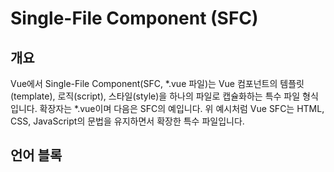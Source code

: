 # Single-File Component (SFC)
## 개요
Vue에서 Single-File Component(SFC, *.vue 파일)는 Vue 컴포넌트의 템플릿(template), 로직(script), 스타일(style)을 하나의 파일로 캡슐화하는 특수 파일 형식 입니다. 확장자는 *.vue이며 다음은 SFC의 예입니다.
위 예시처럼 Vue SFC는 HTML, CSS, JavaScript의 문법을 유지하면서 확장한 특수 파일입니다.

## 언어 블록
<template>
각 *.vue 파일은 한 번에 최대 하나의 top-level <template> 블록을 포함할 수 있습니다.
콘텐츠는 추출되어 @vue/compiler-dom으로 전달되고, JavaScript 렌더 기능으로 사전 컴파일되고, render 옵션으로 내보내어 컴포넌트에 첨부됩니다.
<script>
각 *.vue 파일은 한 번에 최대 하나의 <script> 블록을 포함할 수 있습니다(<script setup /> 제외).
스크립트는 ES 모듈로 실행됩니다.
default export는 일반 객체 또는 defineComponent의 반환 값으로 Vue 컴포넌트 옵션 객체여야 합니다.
<script setup />
각 *.vue 파일은 한 번에 최대 하나의 <script setup/> 블록을 포함할 수 있습니다(normal <script> 제외).
<script setup/>은 사전에 처리되어 컴포넌트의 setup() 함수로 사용됩니다. 즉, 컴포넌트의 각 인스턴스에 대해 실행됩니다. <script setup/>의 최상위 바인딩은 템플릿에 자동으로 노출됩니다. 자세한 내용은 <script setup/> 전용 문서를 참조하십시오.
<style />
단일 *.vue 파일에는 여러 <style /> 태그가 포함될 수 있습니다.
<style /> 태그는 현재 컴포넌트에 스타일을 캡슐화하는 데 도움이 되도록 scoped 또는 module 속성(자세한 내용은 SFC 스타일 기능 참조)을 가질 수 있습니다. 캡슐화 모드가 다른 여러 <style /> 태그를 동일한 구성 요소에서 혼합할 수 있습니다.

## Custom Blocks
프로젝트별 요구사항에 따라 *.vue 파일에 사용자 정의 블록을 추가할 수 있습니다. 예를 들면 다음과 같은 사용자 정의 블록 예가 있습니다.
Gridsome: <page-query>
vite-plugin-vue-gql: <gql>
vue-i18n: <i18n>

## 전처리기
<script></script>의 lang속성을 사용하여 전처리기 언어를 선언할 수 있습니다. 일반적인 경우는 TypeScript를 사용하는 것입니다.
lang 속성은 모든 블록에 적용할 수 있습니다. 예를 들어 SASS와 Pug를 <style />과 <template />에 적용할 수 있습니다.


## Src 가져오기
.vue 컴포넌트를 여러 파일로 분할하려는 경우 src 속성을 사용하여 language block에 대한 외부 파일을 가져올 수 있습니다.
src로 가져오는 것은 webpack 모듈 요청과 동일한 경로 확인 규칙을 따릅니다. 즉, 다음을 의미합니다.
상대 경로는 ./로 시작해야 합니다.
npm 종속성에서 리소스를 가져올 수 있습니다.
src 가져오기는 사용자 정의 블록에서도 작동합니다. 예: